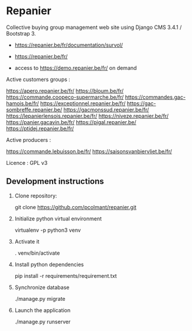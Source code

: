 Repanier
========

Collective buying group management web site using Django CMS 3.4.1 / Bootstrap 3.

- https://repanier.be/fr/documentation/survol/

- https://repanier.be/fr/
- access to https://demo.repanier.be/fr/ on demand

Active customers groups :

https://apero.repanier.be/fr/
https://bloum.be/fr/
https://commande.coopeco-supermarche.be/fr/
https://commandes.gac-hamois.be/fr/
https://exceptionnel.repanier.be/fr/
https://gac-sombreffe.repanier.be/
https://gacmonssud.repanier.be/fr/
https://lepanierlensois.repanier.be/fr/
https://niveze.repanier.be/fr/
https://panier.gacavin.be/fr/
https://pigal.repanier.be/
https://ptidej.repanier.be/fr/

Active producers :

https://commande.lebuisson.be/fr/
https://saisonsvanbiervliet.be/fr/

Licence : GPL v3

Development instructions
------------------------

 1. Clone repository:

    git clone https://github.com/pcolmant/repanier.git

 2. Initialize python virtual environment

    virtualenv -p python3 venv

 3. Activate it

    . venv/bin/activate

 4. Install python dependencies

    pip install -r requirements/requirement.txt

 5. Synchronize database

    ./manage.py migrate

 6. Launch the application

    ./manage.py runserver
